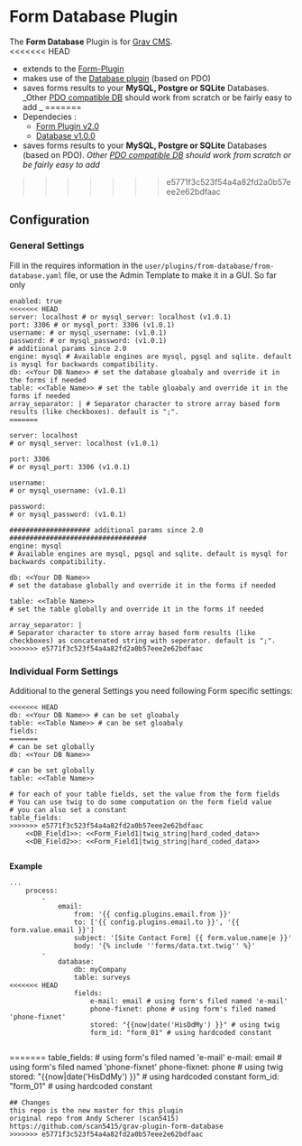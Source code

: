# Form Database Plugin

The **Form Database** Plugin is for [Grav CMS](http://github.com/getgrav/grav).  
<<<<<<< HEAD
- extends to the [Form-Plugin](https://github.com/getgrav/grav-plugin-form)
- makes use of the [Database plugin](https://github.com/getgrav/grav-plugin-database) (based on PDO)
- saves forms results to your **MySQL, Postgre or SQLite** Databases.
_Other [PDO compatible DB](https://www.php.net/manual/fr/pdo.drivers.php) should work from scratch or be fairly easy to add _
=======
- Dependecies : 
   - [Form Plugin v2.0](https://github.com/getgrav/grav-plugin-form) 
   - [Database v1.0.0](https://github.com/getgrav/grav-plugin-database) 
- saves forms results to your **MySQL, Postgre or SQLite** Databases (based on PDO).
*Other [PDO compatible DB](https://www.php.net/manual/fr/pdo.drivers.php) should work from scratch or be fairly easy to add*
>>>>>>> e5771f3c523f54a4a82fd2a0b57eee2e62bdfaac

## Configuration

### General Settings
Fill in the requires information in the `user/plugins/from-database/from-database.yaml` file, or use the Admin Template to make it in a GUI.
So far only 
```
enabled: true
<<<<<<< HEAD
server: localhost # or mysql_server: localhost (v1.0.1)
port: 3306 # or mysql_port: 3306 (v1.0.1)
username: # or mysql_username: (v1.0.1)
password: # or mysql_password: (v1.0.1)
# additional params since 2.0
engine: mysql # Available engines are mysql, pgsql and sqlite. default is mysql for backwards compatibility.
db: <<Your DB Name>> # set the database gloabaly and override it in the forms if needed
table: <<Table Name>> # set the table gloabaly and override it in the forms if needed 
array_separator: | # Separator character to strore array based form results (like checkboxes). default is ";".
=======

server: localhost 
# or mysql_server: localhost (v1.0.1)

port: 3306 
# or mysql_port: 3306 (v1.0.1)

username: 
# or mysql_username: (v1.0.1)

password: 
# or mysql_password: (v1.0.1)

#################### additional params since 2.0 ##################################
engine: mysql 
# Available engines are mysql, pgsql and sqlite. default is mysql for backwards compatibility.

db: <<Your DB Name>> 
# set the database globally and override it in the forms if needed

table: <<Table Name>> 
# set the table globally and override it in the forms if needed 

array_separator: | 
# Separator character to store array based form results (like checkboxes) as concatenated string with seperator. default is ";".
>>>>>>> e5771f3c523f54a4a82fd2a0b57eee2e62bdfaac
```

### Individual Form Settings
Additional to the general Settings you need following Form specific settings:
```
<<<<<<< HEAD
db: <<Your DB Name>> # can be set gloabaly
table: <<Table Name>> # can be set gloabaly
fields: 
=======
# can be set globally 
db: <<Your DB Name>>

# can be set globally
table: <<Table Name>>

# for each of your table fields, set the value from the form fields
# You can use twig to do some computation on the form field value
# you can also set a constant
table_fields: 
>>>>>>> e5771f3c523f54a4a82fd2a0b57eee2e62bdfaac
    <<DB_Field1>>: <<Form_Field1|twig_string|hard_coded_data>>
    <<DB_Field2>>: <<Form_Field1|twig_string|hard_coded_data>>
    
```

**Example**
```
...
    process:
        -
            email:
                from: '{{ config.plugins.email.from }}'
                to: ['{{ config.plugins.email.to }}', '{{ form.value.email }}']
                subject: '[Site Contact Form] {{ form.value.name|e }}'
                body: '{% include ''forms/data.txt.twig'' %}'
        -
            database:
                db: myCompany 
                table: surveys
<<<<<<< HEAD
                fields: 
                    e-mail: email # using form's filed named 'e-mail'
                    phone-fixnet: phone # using form's filed named 'phone-fixnet'
                    stored: "{{now|date('HisDdMy') }}" # using twig
                    form_id: "form_01" # using hardcoded constant
                    
```
=======
                table_fields:
                        # using form's filed named 'e-mail'
                    e-mail: email
                        # using form's filed named 'phone-fixnet'
                    phone-fixnet: phone 
                        # using twig
                    stored: "{{now|date('HisDdMy') }}"
                        # using hardcoded constant
                    form_id: "form_01" # using hardcoded constant
                    
```
## Changes
this repo is the new master for this plugin
original repo from Andy Scherer (scan5415) 
https://github.com/scan5415/grav-plugin-form-database
>>>>>>> e5771f3c523f54a4a82fd2a0b57eee2e62bdfaac
